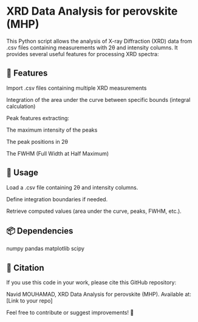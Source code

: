# XRD Data Analysis for perovskite (MHP)

This Python script allows the analysis of X-ray Diffraction (XRD) data from .csv files containing measurements with 2θ and intensity columns. It provides several useful features for processing XRD spectra:

## 📌 Features

Import .csv files containing multiple XRD measurements

Integration of the area under the curve between specific bounds (integral calculation)

Peak features extracting:

The maximum intensity of the peaks

The peak positions in 2θ

The FWHM (Full Width at Half Maximum)


## 🔧 Usage

Load a .csv file containing 2θ and intensity columns.

Define integration boundaries if needed.

Retrieve computed values (area under the curve, peaks, FWHM, etc.).


## 📦 Dependencies

numpy
pandas
matplotlib
scipy


## 📜 Citation

If you use this code in your work, please cite this GitHub repository:

Navid MOUHAMAD, XRD Data Analysis for perovskite (MHP). Available at: [Link to your repo]

Feel free to contribute or suggest improvements! 🚀
